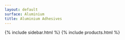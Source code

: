 ```yaml
---
layout: default
surface: Aluminium
title: Aluminium Adhesives
---
```

{% include sidebar.html %}
{% include products.html %}

